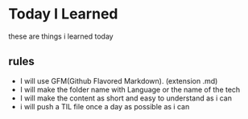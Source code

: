 # Today I Learned

 these are things i learned today

## rules

- I will use GFM(Github Flavored Markdown). (extension .md)
- I will make the folder name with Language or the name of the tech
- I will make the content as short and easy to understand as i can
- i will push a TIL file once a day as possible as i can
